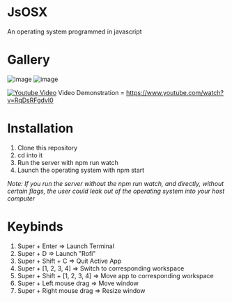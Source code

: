 # JsOSX
An operating system programmed in javascript

# Gallery
![image](https://github.com/partially-nerd/JsOSX/assets/108736691/3fa6384d-39ba-4ff1-be7e-62c8283d8e36)
![image](https://github.com/partially-nerd/JsOSX/assets/108736691/7f1c124e-7031-478d-8035-94a8a45b1853)

[![Youtube Video](http://img.youtube.com/vi/RqDsRFgdvI0/0.jpg)]([http://www.youtube.com/watch?v=YOUTUBE_VIDEO_ID_HERE](https://www.youtube.com/watch?v=RqDsRFgdvI0) "Proof of concept 'Operating System' designed in javascript")
Video Demonstration = https://www.youtube.com/watch?v=RqDsRFgdvI0

# Installation
1. Clone this repository
2. cd into it
3. Run the server with npm run watch
4. Launch the operating system with npm start

*Note: If you run the server without the npm run watch, and directly, without certain flags, the user could leak out of the operating system into your host computer*

# Keybinds
1. Super + Enter => Launch Terminal
2. Super + D => Launch "Rofi"
3. Super + Shift + C => Quit Active App
4. Super + [1, 2, 3, 4] => Switch to corresponding workspace
5. Super + Shift + [1, 2, 3, 4] => Move app to corresponding workspace
6. Super + Left mouse drag => Move window
7. Super + Right mouse drag => Resize window
